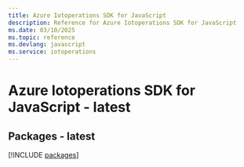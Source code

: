 ```yaml
---
title: Azure Iotoperations SDK for JavaScript
description: Reference for Azure Iotoperations SDK for JavaScript
ms.date: 03/10/2025
ms.topic: reference
ms.devlang: javascript
ms.service: iotoperations
---
```

# Azure Iotoperations SDK for JavaScript - latest
## Packages - latest
[!INCLUDE [packages](iotoperations-index.md)]